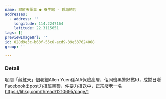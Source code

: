 ```yaml
---
name: 藏紅天薰蒸 ● 養生館 - 觀塘總店
addresses:
  - address: ''
    longitude: 114.2247164
    latitude: 22.3115651
tags: []
previewImageUrl: ''
id: 028d9e3c-b63f-55c6-acd9-39e537624068
group: ''

---
```

### Detail
呢間「藏紅天」個老細Allen Yuen係AIA保險高層，佢同班黑警好撚fd，成撚日喺Facebook出post力撐班黑警，仲要力撐送中，正宗廢老一名
https://lihkg.com/thread/1210695/page/1

